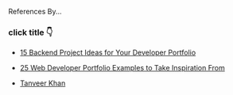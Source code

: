 References By...

### click title 👇

- [15 Backend Project Ideas for Your Developer Portfolio](https://blog.hubspot.com/website/backend-projects)

- [25 Web Developer Portfolio Examples to Take Inspiration From](https://www.hostinger.com/tutorials/web-developer-portfolio#1_Charles_Bruyerre)

- [Tanveer Khan](https://tanveer-e09d4.web.app)


